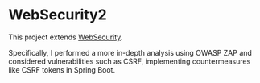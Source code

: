 # WebSecurity2

This project extends [WebSecurity](https://github.com/annacervo95/WebSecuirty).

Specifically, I performed a more in-depth analysis using OWASP ZAP and considered vulnerabilities such as CSRF, implementing countermeasures like CSRF tokens in Spring Boot.

